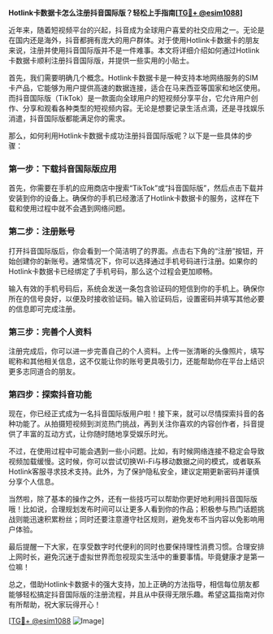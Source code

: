 **Hotlink卡数据卡怎么注册抖音国际版？轻松上手指南[[TG💪+ @esim1088](https://t.me/s/esim1088)]**

近年来，随着短视频平台的兴起，抖音成为全球用户喜爱的社交应用之一。无论是在国内还是海外，抖音都拥有庞大的用户群体。对于使用Hotlink卡数据卡的朋友来说，注册并使用抖音国际版并不是一件难事。本文将详细介绍如何通过Hotlink卡数据卡顺利注册抖音国际版，并提供一些实用的小贴士。

首先，我们需要明确几个概念。Hotlink卡数据卡是一种支持本地网络服务的SIM卡产品，它能够为用户提供高速的数据连接，适合在马来西亚等国家和地区使用。而抖音国际版（TikTok）是一款面向全球用户的短视频分享平台，它允许用户创作、分享和观看各种类型的短视频内容。无论是想要记录生活点滴，还是寻找娱乐消遣，抖音国际版都能满足你的需求。

那么，如何利用Hotlink卡数据卡成功注册抖音国际版呢？以下是一些具体的步骤：

### 第一步：下载抖音国际版应用

首先，你需要在手机的应用商店中搜索“TikTok”或“抖音国际版”，然后点击下载并安装到你的设备上。确保你的手机已经激活了Hotlink卡数据卡的服务，这样在下载和使用过程中就不会遇到网络问题。

### 第二步：注册账号

打开抖音国际版后，你会看到一个简洁明了的界面。点击右下角的“注册”按钮，开始创建你的新账号。通常情况下，你可以选择通过手机号码进行注册。如果你的Hotlink卡数据卡已经绑定了手机号码，那么这个过程会更加顺畅。

输入有效的手机号码后，系统会发送一条包含验证码的短信到你的手机上。确保你所在的信号良好，以便及时接收验证码。输入验证码后，设置密码并填写其他必要的信息即可完成注册。

### 第三步：完善个人资料

注册完成后，你可以进一步完善自己的个人资料。上传一张清晰的头像照片，填写昵称和其他相关信息，这不仅能让你的账号更具吸引力，还能帮助你在平台上结识更多志同道合的朋友。

### 第四步：探索抖音功能

现在，你已经正式成为一名抖音国际版用户啦！接下来，就可以尽情探索抖音的各种功能了。从拍摄短视频到浏览热门挑战，再到关注你喜欢的内容创作者，抖音提供了丰富的互动方式，让你随时随地享受娱乐时光。

不过，在使用过程中可能会遇到一些小问题。比如，有时候网络连接不稳定会导致视频加载缓慢。这时候，你可以尝试切换Wi-Fi与移动数据之间的模式，或者联系Hotlink客服寻求技术支持。此外，为了保护隐私安全，建议定期更新密码并谨慎分享个人信息。

当然啦，除了基本的操作之外，还有一些技巧可以帮助你更好地利用抖音国际版哦！比如说，合理规划发布时间可以让更多人看到你的作品；积极参与热门话题挑战则能迅速积累粉丝；同时还要注意遵守社区规则，避免发布不当内容以免影响用户体验。

最后提醒一下大家，在享受数字时代便利的同时也要保持理性消费习惯。合理安排上网时长，避免沉迷于虚拟世界而忽视现实生活中的重要事情。毕竟健康才是第一位嘛！

总之，借助Hotlink卡数据卡的强大支持，加上正确的方法指导，相信每位朋友都能够轻松搞定抖音国际版的注册流程，并且从中获得无限乐趣。希望这篇指南对你有所帮助，祝大家玩得开心！

[[TG💪+ @esim1088](https://t.me/s/esim1088) ![Image](https://i.postimg.cc/4NQfJmqS/Snipaste-2025-05-13-00-14-12.png)]